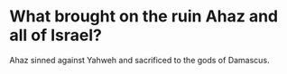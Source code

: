 # What brought on the ruin Ahaz and all of Israel?

Ahaz sinned against Yahweh and sacrificed to the gods of Damascus.
